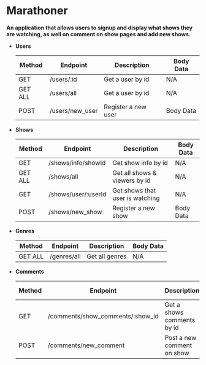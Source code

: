 # Marathoner

**An application that allows users to signup and display what shows they are watching, as well on comment on show pages and add new shows.**

- **Users**

    | Method  | Endpoint             | Description            | Body Data     |
    | ------- | -------------------- | ---------------------- | ------------- |
    | GET     |/users/:id            | Get a user by id       | N/A           |
    | GET ALL |/users/all            | Get a user by id       | N/A           |
    | POST    |/users/new_user       | Register a new user    | Body Data     |

- **Shows**

    | Method | Endpoint            | Description                    | Body Data     |
    | ------ | ------------------- | ------------------------------ | ------------- |
    | GET    | /shows/info/showId  | Get show info by id            | N/A           |
    | GET ALL| /shows/all          | Get all shows & viewers by id  | N/A           |
    | GET    | /shows/user/:userId | Get shows that user is watching| N/A           |
    | POST   | /shows/new_show     | Register a new show            | Body Data     |

- **Genres**

    | Method  | Endpoint    | Description    | Body Data |
    | ------- | ----------- | ---------------| --------- |
    | GET ALL | /genres/all | Get all genres | N/A       |


- **Comments**

    | Method | Endpoint                          | Description                | Body Data     |
    | ------ | --------------------------------- | -------------------------- | ------------- |
    | GET    | /comments/show_comments/:show_id  | Get a shows comments by id | N/A           |
    | POST   | /comments/new_comment             | Post a new comment on show | Body Data     |

